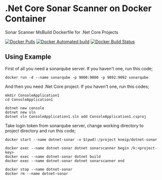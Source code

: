 # .Net Core Sonar Scanner on Docker Container

Sonar Scanner MsBuild Dockerfile for .Net Core Projects

[![Docker Pulls](https://img.shields.io/docker/pulls/kneip/dotnet-sonar.svg)](https://hub.docker.com/r/kneip/dotnet-sonar/)
[![Docker Automated build](https://img.shields.io/docker/automated/kneip/dotnet-sonar.svg)](https://hub.docker.com/r/kneip/dotnet-sonar/)
[![Docker Build Status](https://img.shields.io/docker/build/kneip/dotnet-sonar.svg)](https://hub.docker.com/r/kneip/dotnet-sonar)

## Using Example

First of all you need a sonarqube server. If you haven't one, run this code;

```
docker run -d --name sonarqube -p 9000:9000 -p 9092:9092 sonarqube
```

And then you need .Net Core project. If you haven't one, run this codes;

```
mkdir ConsoleApplication1
cd ConsoleApplication1

dotnet new console
dotnet new sln
dotnet sln ConsoleApplication1.sln add ConsoleApplication1.csproj
```

Take login token from sonarqube server, change working directory to project directory and run this code;

```
docker start --name dotnet-sonar -v $(pwd):/project kneip/dotnet-sonar

docker exec --name dotnet-sonar dotnet sonarscanner begin /k:<project-key>
docker exec --name dotnet-sonar dotnet build
docker exec --name dotnet-sonar dotnet sonarscanner end

docker stop --name dotnet-sonar
docker rm --name dotnet-sonar
```
